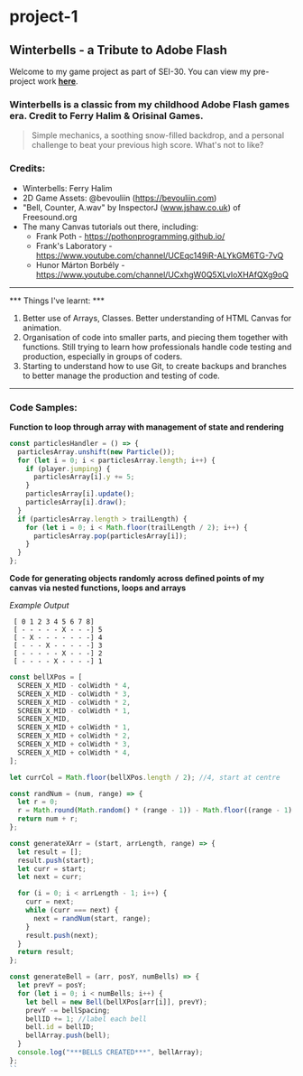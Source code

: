 # project-1

## Winterbells - a Tribute to Adobe Flash

Welcome to my game project as part of SEI-30. You can view my pre-project work **[here](https://docs.google.com/document/d/1FPpK08GfnCg-nzXYBe4s_IeFqKawccZENnjvBIqs-nE/edit?usp=sharing)**.

### Winterbells is a classic from my childhood Adobe Flash games era. Credit to Ferry Halim & Orisinal Games.

> Simple mechanics, a soothing snow-filled backdrop, and a personal challenge to beat your previous high score. What's not to like?

### Credits: 
- Winterbells: Ferry Halim
- 2D Game Assets: @bevouliin (https://bevouliin.com)
- "Bell, Counter, A.wav" by InspectorJ (www.jshaw.co.uk) of Freesound.org
- The many Canvas tutorials out there, including:
  - Frank Poth - https://pothonprogramming.github.io/
  - Frank's Laboratory - https://www.youtube.com/channel/UCEqc149iR-ALYkGM6TG-7vQ
  - Hunor Márton Borbély - https://www.youtube.com/channel/UCxhgW0Q5XLvIoXHAfQXg9oQ

-----------------
*** Things I've learnt: ***
1. Better use of Arrays, Classes. Better understanding of HTML Canvas for animation.
2. Organisation of code into smaller parts, and piecing them together with functions. Still trying to learn how professionals handle code testing and production, especially in groups of coders. 
3. Starting to understand how to use Git, to create backups and branches to better manage the production and testing of code.

-----------------
### Code Samples:

**Function to loop through array with management of state and rendering**
```JavaScript
const particlesHandler = () => {
  particlesArray.unshift(new Particle());
  for (let i = 0; i < particlesArray.length; i++) {
    if (player.jumping) {
      particlesArray[i].y += 5;
    }
    particlesArray[i].update();
    particlesArray[i].draw();
  }
  if (particlesArray.length > trailLength) {
    for (let i = 0; i < Math.floor(trailLength / 2); i++) {
      particlesArray.pop(particlesArray[i]);
    }
  }
};
```

**Code for generating objects randomly across defined points of my canvas via nested functions, loops and arrays**

*Example Output*
```
 [ 0 1 2 3 4 5 6 7 8]
 [ - - - - - X - - -] 5
 [ - X - - - - - - -] 4
 [ - - - X - - - - -] 3
 [ - - - - - X - - -] 2
 [ - - - - X - - - -] 1
```

```JavaScript
const bellXPos = [
  SCREEN_X_MID - colWidth * 4,
  SCREEN_X_MID - colWidth * 3,
  SCREEN_X_MID - colWidth * 2,
  SCREEN_X_MID - colWidth * 1,
  SCREEN_X_MID,
  SCREEN_X_MID + colWidth * 1,
  SCREEN_X_MID + colWidth * 2,
  SCREEN_X_MID + colWidth * 3,
  SCREEN_X_MID + colWidth * 4,
];

let currCol = Math.floor(bellXPos.length / 2); //4, start at centre

const randNum = (num, range) => {
  let r = 0;
  r = Math.round(Math.random() * (range - 1)) - Math.floor((range - 1) / 2);
  return num + r;
};

const generateXArr = (start, arrLength, range) => {
  let result = [];
  result.push(start);
  let curr = start;
  let next = curr;

  for (i = 0; i < arrLength - 1; i++) {
    curr = next;
    while (curr === next) {
      next = randNum(start, range);
    }
    result.push(next);
  }
  return result;
};

const generateBell = (arr, posY, numBells) => {
  let prevY = posY;
  for (let i = 0; i < numBells; i++) {
    let bell = new Bell(bellXPos[arr[i]], prevY);
    prevY -= bellSpacing;
    bellID += 1; //label each bell
    bell.id = bellID;
    bellArray.push(bell);
  }
  console.log("***BELLS CREATED***", bellArray);
};
``
